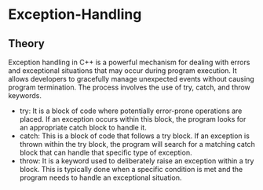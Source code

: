 # Exception-Handling
## Theory
Exception handling in C++ is a powerful mechanism for dealing with errors and exceptional situations that may occur during program execution. It allows developers to gracefully manage unexpected events without causing program termination. The process involves the use of try, catch, and throw keywords.<br>
<ul>
<li>try: It is a block of code where potentially error-prone operations are placed. If an exception occurs within this block, the program looks for an appropriate catch block to handle it.</li>
<li>catch: This is a block of code that follows a try block. If an exception is thrown within the try block, the program will search for a matching catch block that can handle that specific type of exception.</li>
<li>throw: It is a keyword used to deliberately raise an exception within a try block. This is typically done when a specific condition is met and the program needs to handle an exceptional situation.</li>

